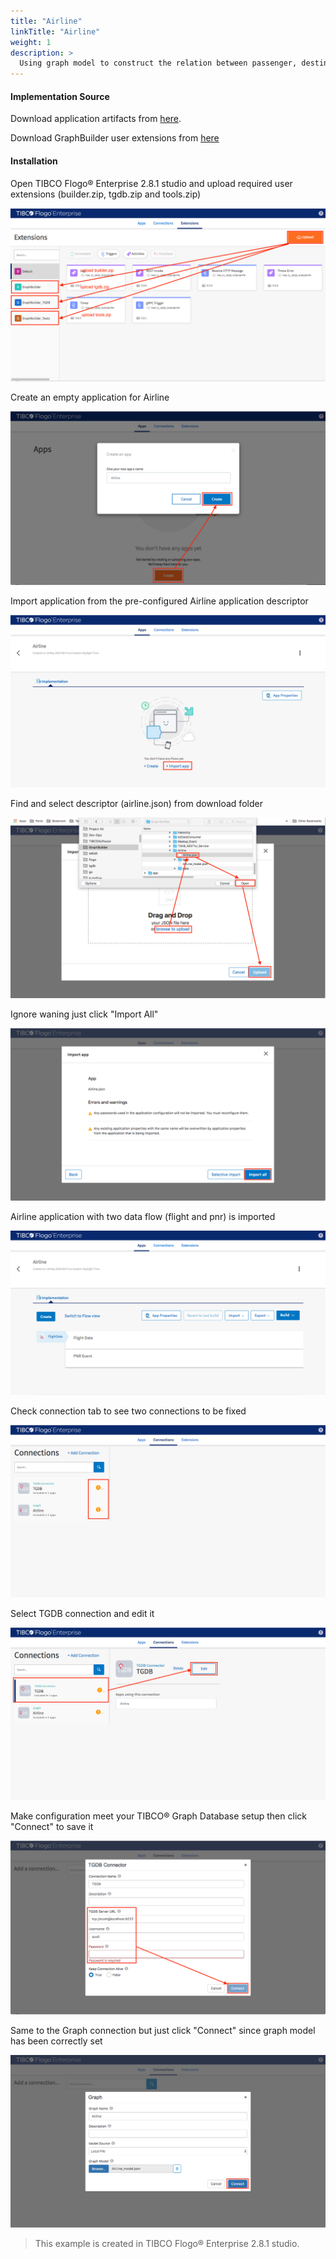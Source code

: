 ```yaml
---
title: "Airline"
linkTitle: "Airline"
weight: 1
description: >
  Using graph model to construct the relation between passenger, destination data and flight events
---
```


#### Implementation Source

Download application artifacts from [here](https://github.com/TIBCOSoftware/labs-graphbuilder-contrib/tree/master/sample-applications/Airline).

Download GraphBuilder user extensions from [here](https://github.com/TIBCOSoftware/labs-graphbuilder-contrib/blob/master/dist)

#### Installation

Open TIBCO Flogo® Enterprise 2.8.1 studio and upload required user extensions (builder.zip, tgdb.zip and tools.zip)

![Import Extension](user_extensions.png)

Create an empty application for Airline 

![Import Extension](create_app.png)

Import application from the pre-configured Airline application descriptor

![Import Extension](import_app.png)

Find and select descriptor (airline.json) from download folder

![Import Extension](import_app2.png)

Ignore waning just click "Import All"

![Import Extension](import_app3.png)

Airline application with two data flow (flight and pnr) is imported

![Import Extension](import_app4.png)

Check connection tab to see two connections to be fixed

![Import Extension](fix_conn.png)

Select TGDB connection and edit it

![Import Extension](fix_conn1.png)

Make configuration meet your TIBCO® Graph Database setup then click "Connect" to save it

![Import Extension](fix_conn2.png)

Same to the Graph connection but just click "Connect" since graph model has been correctly set

![Import Extension](fix_conn3.png)

> This example is created in TIBCO Flogo® Enterprise 2.8.1 studio.